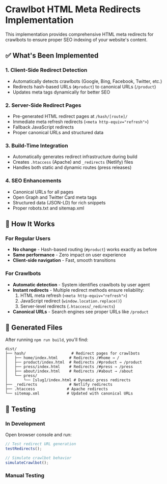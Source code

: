 # Crawlbot HTML Meta Redirects Implementation

This implementation provides comprehensive HTML meta redirects for crawlbots to ensure proper SEO indexing of your website's content.

## ✅ What's Been Implemented

### 1. **Client-Side Redirect Detection**
- Automatically detects crawlbots (Google, Bing, Facebook, Twitter, etc.)
- Redirects hash-based URLs (`#product`) to canonical URLs (`/product`)
- Updates meta tags dynamically for better SEO

### 2. **Server-Side Redirect Pages**
- Pre-generated HTML redirect pages at `/hash/[route]/`
- Immediate meta refresh redirects (`<meta http-equiv="refresh">`)
- Fallback JavaScript redirects
- Proper canonical URLs and structured data

### 3. **Build-Time Integration**
- Automatically generates redirect infrastructure during build
- Creates `.htaccess` (Apache) and `_redirects` (Netlify) files
- Handles both static and dynamic routes (press releases)

### 4. **SEO Enhancements**
- Canonical URLs for all pages
- Open Graph and Twitter Card meta tags
- Structured data (JSON-LD) for rich snippets
- Proper robots.txt and sitemap.xml

## 🚀 How It Works

### For Regular Users
- **No change** - Hash-based routing (`#product`) works exactly as before
- **Same performance** - Zero impact on user experience
- **Client-side navigation** - Fast, smooth transitions

### For Crawlbots
- **Automatic detection** - System identifies crawlbots by user agent
- **Instant redirects** - Multiple redirect methods ensure reliability:
  1. HTML meta refresh (`<meta http-equiv="refresh">`)
  2. JavaScript redirect (`window.location.replace()`)
  3. Server-level redirects (`.htaccess`/`_redirects`)
- **Canonical URLs** - Search engines see proper URLs like `/product`

## 📁 Generated Files

After running `npm run build`, you'll find:

```
dist/
├── hash/                    # Redirect pages for crawlbots
│   ├── home/index.html     # Redirects /#home → /
│   ├── product/index.html  # Redirects /#product → /product
│   ├── press/index.html    # Redirects /#press → /press
│   ├── about/index.html    # Redirects /#about → /about
│   └── press/
│       └── [slug]/index.html # Dynamic press redirects
├── _redirects              # Netlify redirects
├── .htaccess              # Apache redirects
└── sitemap.xml            # Updated with canonical URLs
```

## 🔧 Testing

### In Development
Open browser console and run:
```javascript
// Test redirect URL generation
testRedirects();

// Simulate crawlbot behavior
simulateCrawlbot();
```

### Manual Testing